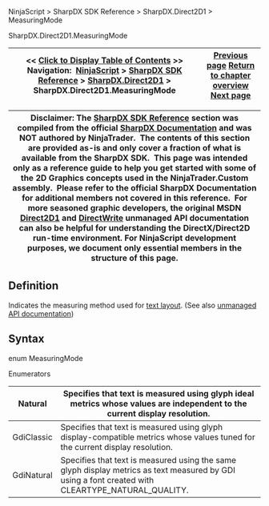 ﻿
NinjaScript > SharpDX SDK Reference > SharpDX.Direct2D1 > MeasuringMode

SharpDX.Direct2D1.MeasuringMode

| << [Click to Display Table of Contents](sharpdx_direct2d1_measuringmode.md) >> **Navigation:**     [NinjaScript](ninjascript-1.md) > [SharpDX SDK Reference](sharpdx_sdk_reference-1.md) > [SharpDX.Direct2D1](sharpdx_direct2d1-1.md) > SharpDX.Direct2D1.MeasuringMode | [Previous page](sharpdx_direct2d1_lineargradientbrushproperties-1.md) [Return to chapter overview](sharpdx_direct2d1-1.md) [Next page](sharpdx_direct2d1_pathgeometry-1.md) |
| --- | --- |

| Disclaimer: The [SharpDX SDK Reference](sharpdx_sdk_reference-1.md) section was compiled from the official [SharpDX Documentation](http://sharpdx.org/) and was NOT authored by NinjaTrader.  The contents of this section are provided as-is and only cover a fraction of what is available from the SharpDX SDK.  This page was intended only as a reference guide to help you get started with some of the 2D Graphics concepts used in the NinjaTrader.Custom assembly.  Please refer to the official SharpDX Documentation for additional members not covered in this reference.  For more seasoned graphic developers, the original MSDN [Direct2D1](https://msdn.microsoft.com/en-us/library/windows/desktop/dd370990.aspx) and [DirectWrite](https://msdn.microsoft.com/en-us/library/windows/desktop/dd368038.aspx) unmanaged API documentation can also be helpful for understanding the DirectX/Direct2D run-time environment. For NinjaScript development purposes, we document only essential members in the structure of this page. |
| --- |

## Definition
Indicates the measuring method used for [text layout](sharpdx_directwrite_textlayout-1.md).
(See also [unmanaged API documentation](http://msdn.microsoft.com/en-us/library/dd368133.aspx))
 
## Syntax
enum MeasuringMode
   

Enumerators

| Natural | Specifies that text is measured using glyph ideal metrics whose values are independent to the current display resolution. |
| --- | --- |
| GdiClassic | Specifies that text is measured using glyph display-compatible metrics whose values tuned for the current display resolution. |
| GdiNatural | Specifies that text is measured using the same glyph display metrics as text measured by GDI using a font created with CLEARTYPE_NATURAL_QUALITY. |
